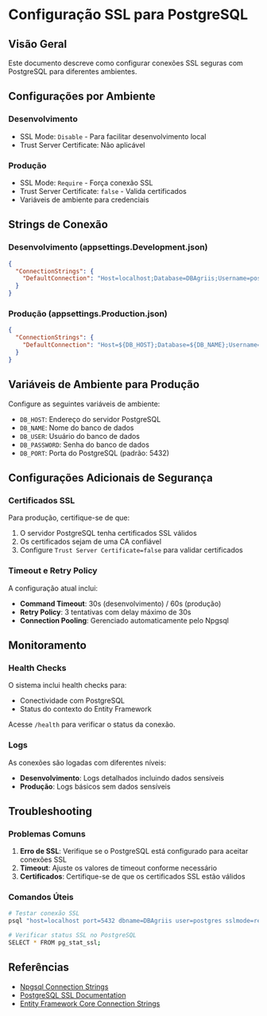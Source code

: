 # Configuração SSL para PostgreSQL

## Visão Geral

Este documento descreve como configurar conexões SSL seguras com PostgreSQL para diferentes ambientes.

## Configurações por Ambiente

### Desenvolvimento
- SSL Mode: `Disable` - Para facilitar desenvolvimento local
- Trust Server Certificate: Não aplicável

### Produção
- SSL Mode: `Require` - Força conexão SSL
- Trust Server Certificate: `false` - Valida certificados
- Variáveis de ambiente para credenciais

## Strings de Conexão

### Desenvolvimento (appsettings.Development.json)
```json
{
  "ConnectionStrings": {
    "DefaultConnection": "Host=localhost;Database=DBAgriis;Username=postgres;Password=RootPassword123;Port=5432;SSL Mode=Disable"
  }
}
```

### Produção (appsettings.Production.json)
```json
{
  "ConnectionStrings": {
    "DefaultConnection": "Host=${DB_HOST};Database=${DB_NAME};Username=${DB_USER};Password=${DB_PASSWORD};Port=${DB_PORT};SSL Mode=Require;Trust Server Certificate=false"
  }
}
```

## Variáveis de Ambiente para Produção

Configure as seguintes variáveis de ambiente:

- `DB_HOST`: Endereço do servidor PostgreSQL
- `DB_NAME`: Nome do banco de dados
- `DB_USER`: Usuário do banco de dados
- `DB_PASSWORD`: Senha do banco de dados
- `DB_PORT`: Porta do PostgreSQL (padrão: 5432)

## Configurações Adicionais de Segurança

### Certificados SSL
Para produção, certifique-se de que:
1. O servidor PostgreSQL tenha certificados SSL válidos
2. Os certificados sejam de uma CA confiável
3. Configure `Trust Server Certificate=false` para validar certificados

### Timeout e Retry Policy
A configuração atual inclui:
- **Command Timeout**: 30s (desenvolvimento) / 60s (produção)
- **Retry Policy**: 3 tentativas com delay máximo de 30s
- **Connection Pooling**: Gerenciado automaticamente pelo Npgsql

## Monitoramento

### Health Checks
O sistema inclui health checks para:
- Conectividade com PostgreSQL
- Status do contexto do Entity Framework

Acesse `/health` para verificar o status da conexão.

### Logs
As conexões são logadas com diferentes níveis:
- **Desenvolvimento**: Logs detalhados incluindo dados sensíveis
- **Produção**: Logs básicos sem dados sensíveis

## Troubleshooting

### Problemas Comuns

1. **Erro de SSL**: Verifique se o PostgreSQL está configurado para aceitar conexões SSL
2. **Timeout**: Ajuste os valores de timeout conforme necessário
3. **Certificados**: Certifique-se de que os certificados SSL estão válidos

### Comandos Úteis

```bash
# Testar conexão SSL
psql "host=localhost port=5432 dbname=DBAgriis user=postgres sslmode=require"

# Verificar status SSL no PostgreSQL
SELECT * FROM pg_stat_ssl;
```

## Referências

- [Npgsql Connection Strings](https://www.npgsql.org/doc/connection-string-parameters.html)
- [PostgreSQL SSL Documentation](https://www.postgresql.org/docs/current/ssl-tcp.html)
- [Entity Framework Core Connection Strings](https://docs.microsoft.com/en-us/ef/core/miscellaneous/connection-strings)